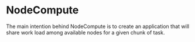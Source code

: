 # NodeCompute
The main intention behind NodeCompute is to create an application that will share work load among available nodes for a given chunk of task.
